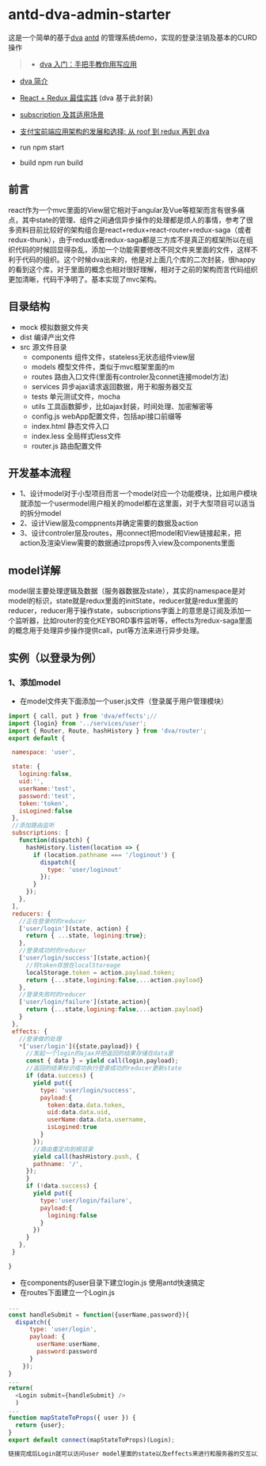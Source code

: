 # antd-dva-admin-starter
这是一个简单的基于[dva](https://github.com/dvajs/dva) [antd](https://github.com/ant-design/ant-design) 的管理系统demo，实现的登录注销及基本的CURD操作


> - [dva 入门：手把手教你用写应用](https://github.com/sorrycc/blog/issues/8)
- [dva 简介](https://github.com/dvajs/dva/issues/1)
- [React + Redux 最佳实践](https://github.com/sorrycc/blog/issues/1) (dva 基于此封装)
- [subscription 及其适用场景](https://github.com/dvajs/dva/issues/3#issuecomment-229250708)
- [支付宝前端应用架构的发展和选择: 从 roof 到 redux 再到 dva](https://github.com/sorrycc/blog/issues/6)

- run npm start
- build npm run build
## 前言
react作为一个mvc里面的View层它相对于angular及Vue等框架而言有很多痛点，其中state的管理、组件之间通信异步操作的处理都是烦人的事情，参考了很多资料目前比较好的架构组合是react+redux+react-router+redux-saga（或者redux-thunk），由于redux或者redux-saga都是三方库不是真正的框架所以在组织代码的时候回显得杂乱，添加一个功能需要修改不同文件夹里面的文件，这样不利于代码的组织。这个时候dva出来的，他是对上面几个库的二次封装，很happy的看到这个库，对于里面的概念也相对很好理解，相对于之前的架构而言代码组织更加清晰，代码干净明了。基本实现了mvc架构。

## 目录结构

- mock 模拟数据文件夹
- dist 编译产出文件
- src 源文件目录
  - components 组件文件，stateless无状态组件view层
  - models 模型文件件，类似于mvc框架里面的m
  - routes 路由入口文件(里面有controler及connet连接model方法)
  - services 异步ajax请求返回数据，用于和服务器交互
  - tests 单元测试文件，mocha
  - utils 工具函数脚步，比如ajax封装，时间处理、加密解密等
  - config.js webApp配置文件，包括api接口前缀等
  - index.html 静态文件入口
  - index.less 全局样式less文件
  - router.js 路由配置文件

## 开发基本流程
- 1、设计model对于小型项目而言一个model对应一个功能模块，比如用户模块就添加一个usermodel用户相关的model都在这里面，对于大型项目可以适当的拆分model
- 2、设计View层及comppnents并确定需要的数据及action
- 3、设计controler层及routes，用connect把model和View链接起来，把action及渲染View需要的数据通过props传入view及components里面

## model详解
model层主要处理逻辑及数据（服务器数据及state），其实的namespace是对model的标识，state就是redux里面的initState，reducer就是redux里面的reducer，reducer用于操作state，subscriptions字面上的意思是订阅及添加一个监听器，比如router的变化KEYBORD事件监听等，effects为redux-saga里面的概念用于处理异步操作提供call，put等方法来进行异步处理。
## 实例（以登录为例）
### 1、添加model
  - 在model文件夹下面添加一个user.js文件（登录属于用户管理模块）
   ```javascript
  import { call, put } from 'dva/effects';//
  import {login} from '../services/user';
  import { Router, Route, hashHistory } from 'dva/router';
  export default {

    namespace: 'user',

    state: {
      logining:false,
      uid:'',
      userName:'test',
      password:'test',
      token:'token',
      isLogined:false
    },
    //添加路由监听
    subscriptions: [
      function(dispatch) {
        hashHistory.listen(location => {
          if (location.pathname === '/loginout') {
            dispatch({
              type: 'user/loginout'
            });
          }
        });
      },
    ],
    reducers: {
      //正在登录时的reducer
      ['user/login'](state, action) {
        return { ...state, logining:true};
      },
      //登录成功时的reducer
      ['user/login/success'](state,action){
        //将token存放在localStoreage
        localStorage.token = action.payload.token;
        return {...state,logining:false,...action.payload}
      },
      //登录失败时的reducer
      ['user/login/failure'](state,action){
        return {...state,logining:false,...action.payload}
      }
    },
    effects: {
      //登录做的处理
      *['user/login']({state,payload}) {
        //发起一个login的ajax并把返回的结果存储在data里
        const { data } = yield call(login,payload);
        //返回的结果标识成功执行登录成功的reducer更新state
        if (data.success) {
          yield put({
            type: 'user/login/success',
            payload:{
              token:data.data.token,
              uid:data.data.uid,
              userName:data.data.username,
              isLogined:true
            }
          });
          //路由重定向到根目录
          yield call(hashHistory.push, {
          pathname: '/',
        });
        }
        if (!data.success) {
          yield put({
            type:'user/login/failure',
            payload:{
              logining:false
            }
          })
        }
      },
    }

  }

  ```
  - 在components的user目录下建立login.js
  使用antd快速搞定
  - 在routes下面建立一个Login.js
```javascript
...
const handleSubmit = function({userName,password}){
  dispatch({
      type: 'user/login',
      payload: {
        userName:userName,
        password:password
      }
    });
}
...
return(
  <Login submit={handleSubmit} />
  )
...
function mapStateToProps({ user }) {
  return {user};
}
export default connect(mapStateToProps)(Login);

链接完成后Login就可以访问user model里面的state以及effects来进行和服务器的交互以及操作state，state
